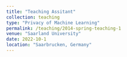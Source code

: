 ```yaml
---
title: "Teaching Assitant"
collection: teaching
type: "Privacy of Machine Learning"
permalink: /teaching/2014-spring-teaching-1
venue: "Saarland University"
date: 2022-10-1
location: "Saarbrucken, Germany"
---
```

